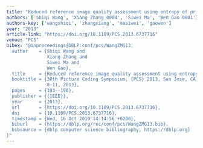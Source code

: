 ```yaml
---
title: "Reduced reference image quality assessment using entropy of primitives"
authors: ['Shiqi Wang', 'Xiang Zhang 0004', 'Siwei Ma', 'Wen Gao 0001']
authors-key: ['wangshiqi', 'zhangxiang', 'masiwei', 'gaowen']
year: "2013"
article-link: "https://doi.org/10.1109/PCS.2013.6737716"
venue: "PCS"
bibex: "@inproceedings{DBLP:conf/pcs/WangZMG13,
  author    = {Shiqi Wang and
               Xiang Zhang and
               Siwei Ma and
               Wen Gao},
  title     = {Reduced reference image quality assessment using entropy of primitives},
  booktitle = {30th Picture Coding Symposium, {PCS} 2013, San Jose, CA, USA, December
               8-11, 2013},
  pages     = {193--196},
  publisher = {{IEEE}},
  year      = {2013},
  url       = {https://doi.org/10.1109/PCS.2013.6737716},
  doi       = {10.1109/PCS.2013.6737716},
  timestamp = {Wed, 16 Oct 2019 14:14:56 +0200},
  biburl    = {https://dblp.org/rec/conf/pcs/WangZMG13.bib},
  bibsource = {dblp computer science bibliography, https://dblp.org}
}"
---
```

